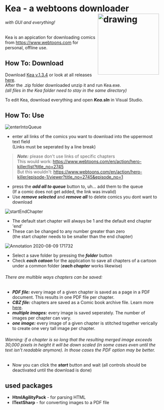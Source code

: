 # Kea - a webtoons downloader<img align="right" src="https://user-images.githubusercontent.com/50629201/89736764-12812c80-da6c-11ea-881f-4027922270e6.png" alt="drawing" width="200"/>  
###### *with GUI and everything!*  
Kea is an appication for downloading comics from https://www.webtoons.com for personal, offline use.
## How To: Download
Download [Kea v.1.3.4](https://github.com/RustingRobot/Kea/releases/download/v1.3.4/Kea.v1.3.4.zip)
or look at all releases [here](https://github.com/RustingRobot/Kea/releases).  
After the .zip folder downloaded unzip it and run Kea.exe.  
*(all files in the Kea folder need to stay in the same directory)*

To edit Kea, download everything and open ***Kea.sln*** in Visual Studio.
## How To: Use
![enterIntoQueue](https://user-images.githubusercontent.com/50629201/89735665-87506880-da64-11ea-8b7d-213c9d179870.gif)
* enter all links of the comics you want to download into the uppermost text field  
	(Links must be seperated by a line break)
>***Note:*** please don't use links of specific chapters  
>This would work: https://www.webtoons.com/en/action/hero-killer/list?title_no=2745  
>But this wouldn't: https://www.webtoons.com/en/action/hero-killer/episode-1/viewer?title_no=2745&episode_no=1  
* press the ***add all to queue*** button to, uh... add them to the queue  
	(If a comic does not get added, the link was invalid)
* Use ***remove selected*** and ***remove all*** to delete comics you dont want to download
<!-- end of the list -->
![startEndChapter](https://user-images.githubusercontent.com/50629201/106370729-322f4880-635d-11eb-8dc9-d3e4b274e083.gif)
* The default start chapter will always be 1 and the default end chapter 'end'
* These can be changed to any number greater than zero  
	(the start chapter needs to be smaller than the end chapter)
<!-- end of the list -->
![Annotation 2020-08-09 171732](https://user-images.githubusercontent.com/50629201/122651413-f1cc3d80-d138-11eb-8ba6-5a254ee9b364.png)  
* Select a save folder by pressing the ***folder*** button  
* Check ***each catoon*** for the application to save all chapters of a cartoon under a common folder (***each chapter*** works likewise)  
###### There are multible ways chapters can be saved:  
* ***PDF file:***  every image of a given chapter is saved as a page in a PDF document. This results in one PDF file per chapter.
* ***CBZ file:***  chapters are saved as a Comic book archive file. Learn more [here](https://en.wikipedia.org/wiki/Comic_book_archive).
* ***multiple images:***  every image is saved seperately. The number of images per chapter can vary.
* ***one image:***  every image of a given chapter is stitched together verically to create one very tall image per chapter.
###### Warning: if a chapter is so long that the resulting merged image exceeds 30,000 pixels in height it will be down scaled (in some cases even until the text isn't readable anymore). In those cases the PDF option may be better.   
* Now you can click the ***start*** button and wait (all controls should be deactivated until the download is done)  

## used packages
- **HtmlAgilityPack** - for parsing HTML
- **ITextSharp** - for converting images to a PDF file
